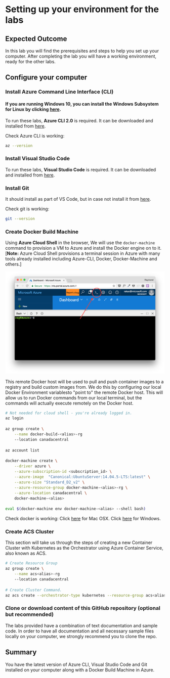 ﻿# Setting up your environment for the labs

## Expected Outcome
In this lab you will find the prerequisites and steps to help you set up your computer. After completing the lab you will have a working environment, ready for the other labs.

## Configure your computer

### Install Azure Command Line Interface (CLI)
#### If you are running Windows 10, you can install the Windows Subsystem for Linux by clicking [here](https://msdn.microsoft.com/en-us/commandline/wsl/install_guide).

To run these labs, **Azure CLI 2.0** is required. It can be downloaded and installed from [here](https://docs.microsoft.com/en-us/cli/azure/install-azure-cli?view=azure-cli-latest).

Check Azure CLI is working:
```bash
az --version
```

### Install Visual Studio Code

To run these labs, **Visual Studio Code** is required. It can be downloaded and installed from [here](https://code.visualstudio.com).

### Install Git

It should install as part of VS Code, but in case not install it from [here](https://git-scm.com).

Check git is working:
```bash
git --version
```

### Create Docker Build Machine

Using **Azure Cloud Shell** in the browser, We will use the ```docker-machine``` command to provision a VM to Azure and install the Docker engine on to it.  [**Note:** Azure Cloud Shell provisions a terminal session in Azure with many tools already installed including Azure-CLI, Docker, Docker-Machine and others.]  

![cloud shell](images/cloud_shell.png)

This remote Docker host will be used to pull and push container images to a registry and build custom images from.  We do this by configuring our local Docker Environment variablesto "point to" the remote Docker host.  This will allow us to run Docker commands from our local terminal, but the commands will actually execute remotely on the Docker host.

```bash
# Not needed for cloud shell - you're already logged in.
az login

az group create \
    --name docker-build-<alias>-rg
    --location canadacentral

az account list

docker-machine create \
    --driver azure \
    --azure-subscription-id <subscription_id> \
    --azure-image  "Canonical:UbuntuServer:14.04.5-LTS:latest" \
    --azure-size "Standard_D2_v2" \
    --azure-resource-group docker-machine-<alias>-rg \
    --azure-location canadacentral \
    docker-machine-<alias>

eval $(docker-machine env docker-machine-<alias> --shell bash)
```

Check docker is working: Click [here](https://docs.docker.com/docker-for-mac/) for Mac OSX. Click [here](https://docs.docker.com/docker-for-windows/) for Windows.

### Create ACS Cluster

This section will take us through the steps of creating a new Container Cluster with Kubernetes as the Orchestrator using Azure Container Service, also known as ACS.

```bash
# Create Resource Group
az group create \
    --name acs<alias>-rg
    --location canadacentral

# Create Cluster Command.
az acs create --orchestrator-type kubernetes --resource-group acs<alias>-rg --name myK8sCluster-<alias> --generate-ssh-keys
```

### Clone or download content of this GitHub repository (optional but recommended)

The labs provided have a combination of text documentation and sample code. In order to have all documentation and all necessary sample files locally on your computer, we strongly recommend you to clone the repo.

## Summary

You have the latest version of Azure CLI, Visual Studio Code and Git installed on your computer along with a Docker Build Machine in Azure.
